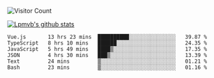 ![Visitor Count](https://profile-counter.glitch.me/Lpmvb/count.svg)

[![Lpmvb's github stats](https://github-readme-stats.vercel.app/api?username=lpmvb&show_icons=true&title_color=fff&icon_color=79ff97&text_color=9f9f9f&bg_color=151515)](https://github.com/anuraghazra/github-readme-stats)

<!--
Here are some ideas to get you started:

- 🔭 I’m currently working on ...
- 🌱 I’m currently learning ...
- 👯 I’m looking to collaborate on ...
- 🤔 I’m looking for help with ...
- 💬 Ask me about ...
- 📫 How to reach me: ...
- 😄 Pronouns: ...
- ⚡ Fun fact: ...
-->

<!--START_SECTION:waka-->

```text
Vue.js       13 hrs 23 mins  ██████████░░░░░░░░░░░░░░░   39.87 %
TypeScript   8 hrs 10 mins   ██████░░░░░░░░░░░░░░░░░░░   24.35 %
JavaScript   5 hrs 49 mins   ████▒░░░░░░░░░░░░░░░░░░░░   17.35 %
JSON         4 hrs 30 mins   ███▒░░░░░░░░░░░░░░░░░░░░░   13.39 %
Text         24 mins         ▒░░░░░░░░░░░░░░░░░░░░░░░░   01.21 %
Bash         23 mins         ▒░░░░░░░░░░░░░░░░░░░░░░░░   01.16 %
```

<!--END_SECTION:waka-->
